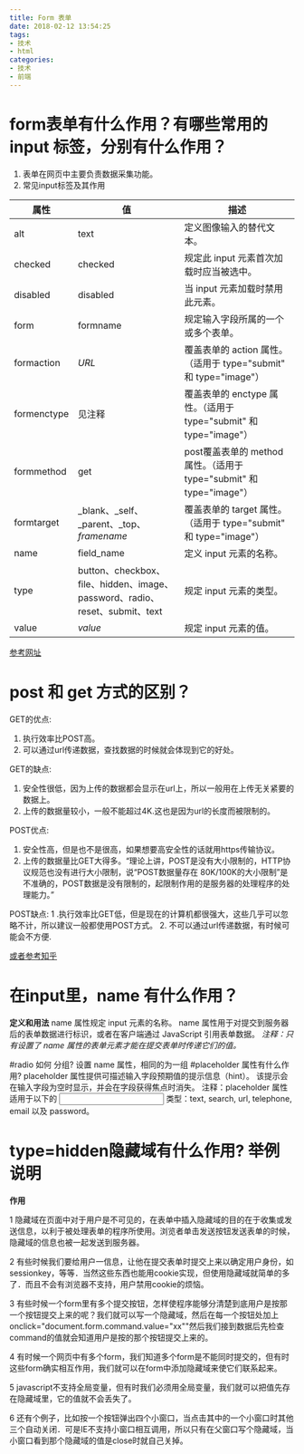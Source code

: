```yaml
---
title: Form 表单
date: 2018-02-12 13:54:25
tags:
- 技术
- html
categories:
- 技术
- 前端
---
```


# form表单有什么作用？有哪些常用的input 标签，分别有什么作用？
1. 表单在网页中主要负责数据采集功能。
2. 常见input标签及其作用

<!--more-->

属性|值|描述
----|----|----
alt|text|定义图像输入的替代文本。
checked|checked|规定此 input 元素首次加载时应当被选中。
disabled|disabled|当 input 元素加载时禁用此元素。
form|formname|规定输入字段所属的一个或多个表单。
formaction|*URL*|覆盖表单的 action 属性。（适用于 type="submit" 和 type="image"）
formenctype|见注释|覆盖表单的 enctype 属性。（适用于 type="submit" 和 type="image"）
 formmethod |get|post覆盖表单的 method 属性。（适用于 type="submit" 和 type="image"）
formtarget |_blank、_self、_parent、_top、*framename*|覆盖表单的 target 属性。（适用于 type="submit" 和 type="image"）
name|field_name|定义 input 元素的名称。
type|button、checkbox、file、hidden、image、password、radio、reset、submit、text|规定 input 元素的类型。
value|*value*|规定 input 元素的值。

[参考网址](http://www.w3school.com.cn/tags/tag_input.asp)



# post 和 get 方式的区别？

GET的优点: 
1. 执行效率比POST高。 
2. 可以通过url传递数据，查找数据的时候就会体现到它的好处。
 
GET的缺点: 
1. 安全性很低，因为上传的数据都会显示在url上，所以一般用在上传无关紧要的数据上。 
2. 上传的数据量较小，一般不能超过4K.这也是因为url的长度而被限制的。

POST优点: 
1. 安全性高，但是也不是很高，如果想要高安全性的话就用https传输协议。 
2. 上传的数据量比GET大得多。“理论上讲，POST是没有大小限制的，HTTP协议规范也没有进行大小限制，说“POST数据量存在 80K/100K的大小限制”是不准确的，POST数据是没有限制的，起限制作用的是服务器的处理程序的处理能力。”

POST缺点: 
1 .执行效率比GET低，但是现在的计算机都很强大，这些几乎可以忽略不计，所以建议一般都使用POST方式。 
2. 不可以通过url传递数据，有时候可能会不方便.

[或者参考知乎](https://www.zhihu.com/question/28586791)

# 在input里，name 有什么作用？
**定义和用法**
name 属性规定 input 元素的名称。
name 属性用于对提交到服务器后的表单数据进行标识，或者在客户端通过 JavaScript 引用表单数据。
*注释：只有设置了 name 属性的表单元素才能在提交表单时传递它们的值。*

#radio 如何 分组?
设置 name 属性，相同的为一组
#placeholder 属性有什么作用?
placeholder 属性提供可描述输入字段预期值的提示信息（hint）。
该提示会在输入字段为空时显示，并会在字段获得焦点时消失。
注释：placeholder 属性适用于以下的 <input> 类型：text, search, url, telephone, email 以及 password。

# type=hidden隐藏域有什么作用? 举例说明
**作用**

1 隐藏域在页面中对于用户是不可见的，在表单中插入隐藏域的目的在于收集或发送信息，以利于被处理表单的程序所使用。浏览者单击发送按钮发送表单的时候，隐藏域的信息也被一起发送到服务器。 

2 有些时候我们要给用户一信息，让他在提交表单时提交上来以确定用户身份，如sessionkey，等等．当然这些东西也能用cookie实现，但使用隐藏域就简单的多了．而且不会有浏览器不支持，用户禁用cookie的烦恼。 

3 有些时候一个form里有多个提交按钮，怎样使程序能够分清楚到底用户是按那一个按钮提交上来的呢？我们就可以写一个隐藏域，然后在每一个按钮处加上onclick="document.form.command.value="xx""然后我们接到数据后先检查command的值就会知道用户是按的那个按钮提交上来的。 

4 有时候一个网页中有多个form，我们知道多个form是不能同时提交的，但有时这些form确实相互作用，我们就可以在form中添加隐藏域来使它们联系起来。 

5 javascript不支持全局变量，但有时我们必须用全局变量，我们就可以把值先存在隐藏域里，它的值就不会丢失了。 

6 还有个例子，比如按一个按钮弹出四个小窗口，当点击其中的一个小窗口时其他三个自动关闭．可是IE不支持小窗口相互调用，所以只有在父窗口写个隐藏域，当小窗口看到那个隐藏域的值是close时就自己关掉。

